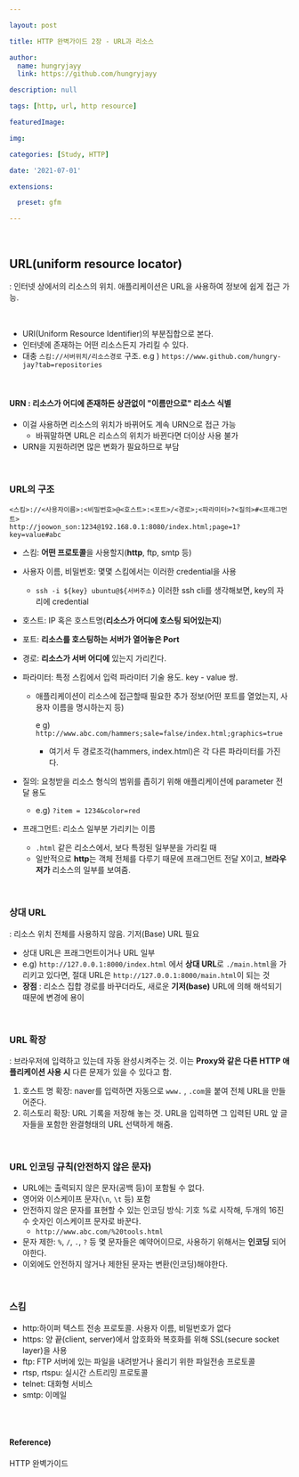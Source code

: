 ```yaml
---

layout: post

title: HTTP 완벽가이드 2장 - URL과 리소스

author: 
  name: hungryjayy
  link: https://github.com/hungryjayy

description: null

tags: [http, url, http resource]

featuredImage: 

img: 

categories: [Study, HTTP]

date: '2021-07-01'

extensions:

  preset: gfm

---
```


<br>

## URL(uniform resource locator)

: 인터넷 상에서의 리소스의 위치. 애플리케이션은 URL을 사용하여 정보에 쉽게 접근 가능.

<br>

* URI(Uniform Resource Identifier)의 부분집합으로 본다.
* 인터넷에 존재하는 어떤 리소스든지 가리킬 수 있다.
* 대충 `스킴://서버위치/리소스경로` 구조. e.g ) `https://www.github.com/hungry-jay?tab=repositories`

<br>

#### URN : 리소스가 어디에 존재하든 상관없이 "이름만으로" 리소스 식별

* 이걸 사용하면 리소스의 위치가 바뀌어도 계속 URN으로 접근 가능
  * 바꿔말하면 URL은 리소스의 위치가 바뀐다면 더이상 사용 불가
* URN을 지원하려면 많은 변화가 필요하므로 부담

<br>

### URL의 구조

```http
<스킴>://<사용자이름>:<비밀번호>@<호스트>:<포트>/<경로>;<파라미터>?<질의>#<프래그먼트>
http://joowon_son:1234@192.168.0.1:8080/index.html;page=1?key=value#abc
```

* 스킴: **어떤 프로토콜**을 사용할지(**http**, ftp, smtp 등)

* 사용자 이름, 비밀번호: 몇몇 스킴에서는 이러한 credential을 사용

  * `ssh -i ${key} ubuntu@${서버주소}` 이러한 ssh cli를 생각해보면, key의 자리에 credential

* 호스트: IP 혹은 호스트명(**리소스가 어디에 호스팅 되어있는지**)

* 포트: **리소스를 호스팅하는 서버가 열어놓은 Port**

* 경로: **리소스가 서버 어디에** 있는지 가리킨다.

* 파라미터: 특정 스킴에서 입력 파라미터 기술 용도. key - value 쌍.

  * 애플리케이션이 리소스에 접근할때 필요한 추가 정보(어떤 포트를 열었는지, 사용자 이름을 명시하는지 등)

    e g) `http://www.abc.com/hammers;sale=false/index.html;graphics=true`

    * 여기서 두 경로조각(hammers, index.html)은 각 다른 파라미터를 가진다.

* 질의: 요청받을 리소스 형식의 범위를 좁히기 위해 애플리케이션에 parameter 전달 용도

  * e.g) `?item = 1234&color=red`

* 프래그먼트: 리소스 일부분 가리키는 이름

  * `.html` 같은 리소스에서, 보다 특정된 일부분을 가리킬 때
  * 일반적으로 **http**는 객체 전체를 다루기 때문에 프래그먼트 전달 X이고, **브라우저가** 리소스의 일부를 보여줌.

<br>

### 상대 URL

: 리소스 위치 전체를 사용하지 않음. 기저(Base) URL 필요

* 상대 URL은 프래그먼트이거나 URL 일부
* e.g) `http://127.0.0.1:8000/index.html` 에서 **상대 URL**로  `./main.html`을 가리키고 있다면, 절대 URL은 `http://127.0.0.1:8000/main.html`이 되는 것
* **장점** : 리소스 집합 경로를 바꾸더라도, 새로운 **기저(base)** URL에 의해 해석되기 때문에 변경에 용이

<br>

### URL 확장

: 브라우저에 입력하고 있는데 자동 완성시켜주는 것. 이는 **Proxy와 같은 다른 HTTP 애플리케이션 사용 시** 다른 문제가 있을 수 있다고 함.

1. 호스트 명 확장: naver를 입력하면 자동으로 `www.` , `.com`을 붙여 전체 URL을 만들어준다.
2. 히스토리 확장: URL 기록을 저장해 놓는 것. URL을 입력하면 그 입력된 URL 앞 글자들을 포함한 완결형태의 URL 선택하게 해줌.

<br>

### URL 인코딩 규칙(안전하지 않은 문자)

* URL에는 출력되지 않은 문자(공백 등)이 포함될 수 없다.
* 영어와 이스케이프 문자(`\n`, `\t` 등) 포함
* 안전하지 않은 문자를 표현할 수 있는 인코딩 방식: 기호 %로 시작해, 두개의 16진수 숫자인 이스케이프 문자로 바꾼다.
  * `http://www.abc.com/%20tools.html`
* 문자 제한: `%`, `/`, `.`, `?` 등 몇 문자들은 예약어이므로, 사용하기 위해서는 **인코딩** 되어야한다.
* 이외에도 안전하지 않거나 제한된 문자는 변환(인코딩)해야한다.

<br>

### 스킴

* http:하이퍼 텍스트 전송 프로토콜. 사용자 이름, 비밀번호가 없다
* https: 양 끝(client, server)에서 암호화와 복호화를 위해 SSL(secure socket layer)을 사용
* ftp: FTP 서버에 있는 파일을 내려받거나 올리기 위한 파일전송 프로토콜
* rtsp, rtspu: 실시간 스트리밍 프로토콜
* telnet: 대화형 서비스
* smtp: 이메일

<br><br>

#### Reference)

HTTP 완벽가이드